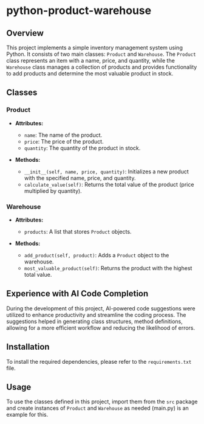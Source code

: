 # python-product-warehouse

## Overview
This project implements a simple inventory management system using Python. It consists of two main classes: `Product` and `Warehouse`. The `Product` class represents an item with a name, price, and quantity, while the `Warehouse` class manages a collection of products and provides functionality to add products and determine the most valuable product in stock.

## Classes

### Product
- **Attributes:**
  - `name`: The name of the product.
  - `price`: The price of the product.
  - `quantity`: The quantity of the product in stock.
  
- **Methods:**
  - `__init__(self, name, price, quantity)`: Initializes a new product with the specified name, price, and quantity.
  - `calculate_value(self)`: Returns the total value of the product (price multiplied by quantity).

### Warehouse
- **Attributes:**
  - `products`: A list that stores `Product` objects.
  
- **Methods:**
  - `add_product(self, product)`: Adds a `Product` object to the warehouse.
  - `most_valuable_product(self)`: Returns the product with the highest total value.

## Experience with AI Code Completion
During the development of this project, AI-powered code suggestions were utilized to enhance productivity and streamline the coding process. The suggestions helped in generating class structures, method definitions, allowing for a more efficient workflow and reducing the likelihood of errors.

## Installation
To install the required dependencies, please refer to the `requirements.txt` file.

## Usage
To use the classes defined in this project, import them from the `src` package and create instances of `Product` and `Warehouse` as needed (main.py) is an example for this.